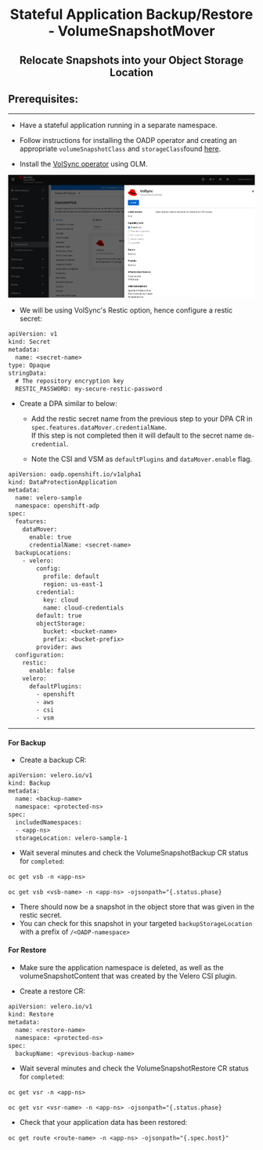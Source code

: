 <h1 align="center">Stateful Application Backup/Restore - VolumeSnapshotMover</h1>
<h2 align="center">Relocate Snapshots into your Object Storage Location</h2>

<h2>Prerequisites:<a id="pre-reqs"></a></h2>

<hr style="height:1px;border:none;color:#333;">

- Have a stateful application running in a separate namespace. 

- Follow instructions for installing the OADP operator and creating an 
appropriate `volumeSnapshotClass` and `storageClass`found [here](/docs/examples/csi_example.md).

- Install the [VolSync operator](https://volsync.readthedocs.io/en/stable/installation/index.html) using OLM.

![Volsync_install](/docs/images/volsync_install.png)

- We will be using VolSync's Restic option, hence configure a restic secret:

```
apiVersion: v1
kind: Secret
metadata:
  name: <secret-name>
type: Opaque
stringData:
  # The repository encryption key
  RESTIC_PASSWORD: my-secure-restic-password
```

- Create a DPA similar to below:
  - Add the restic secret name from the previous step to your DPA CR in `spec.features.dataMover.credentialName`.  
    If this step is not completed then it will default to the secret name `dm-credential`.

  - Note the CSI and VSM as `defaultPlugins` and `dataMover.enable` flag.


```
apiVersion: oadp.openshift.io/v1alpha1
kind: DataProtectionApplication
metadata:
  name: velero-sample
  namespace: openshift-adp
spec:
  features:
    dataMover: 
      enable: true
      credentialName: <secret-name>
  backupLocations:
    - velero:
        config:
          profile: default
          region: us-east-1
        credential:
          key: cloud
          name: cloud-credentials
        default: true
        objectStorage:
          bucket: <bucket-name>
          prefix: <bucket-prefix>
        provider: aws
  configuration:
    restic:
      enable: false
    velero:
      defaultPlugins:
        - openshift
        - aws
        - csi
        - vsm
```

<hr style="height:1px;border:none;color:#333;">

<h4> For Backup <a id="backup"></a></h4>

- Create a backup CR:

```
apiVersion: velero.io/v1
kind: Backup
metadata:
  name: <backup-name>
  namespace: <protected-ns>
spec:
  includedNamespaces:
  - <app-ns>
  storageLocation: velero-sample-1
```

- Wait several minutes and check the VolumeSnapshotBackup CR status for `completed`: 

`oc get vsb -n <app-ns>`

`oc get vsb <vsb-name> -n <app-ns> -ojsonpath="{.status.phase}` 

- There should now be a snapshot in the object store that was given in the restic secret.
- You can check for this snapshot in your targeted `backupStorageLocation` with a
prefix of `/<OADP-namespace>`

<h4> For Restore <a id="restore"></a></h4>

- Make sure the application namespace is deleted, as well as the volumeSnapshotContent
  that was created by the Velero CSI plugin.

- Create a restore CR:

```
apiVersion: velero.io/v1
kind: Restore
metadata:
  name: <restore-name>
  namespace: <protected-ns>
spec:
  backupName: <previous-backup-name>
```

- Wait several minutes and check the VolumeSnapshotRestore CR status for `completed`: 

`oc get vsr -n <app-ns>`

`oc get vsr <vsr-name> -n <app-ns> -ojsonpath="{.status.phase}` 

- Check that your application data has been restored:

`oc get route <route-name> -n <app-ns> -ojsonpath="{.spec.host}"`
